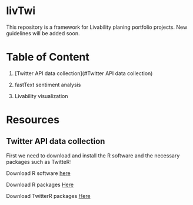 # livTwi
This repository is a framework for Livability planing portfolio projects. New guidelines will be added soon.

# Table of Content
1. [Twitter API data collection](#Twitter API data collection)

2. fastText sentiment analysis

3. Livability visualization

# Resources

## Twitter API data collection

First we need to download and install the R software and the necessary packages such as TwitteR:

Download R software [here](https://cran.r-project.org/bin/macosx/)

Download R packages [Here](https://cran.r-project.org/web/packages/nat/vignettes/Installation.html)

Download TwitterR packages [Here]( )
